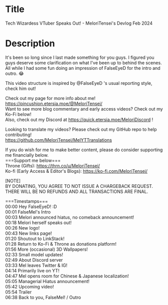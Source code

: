 # Title
Tech Wizardess VTuber Speaks Out! - MeloriTensei's Devlog Feb 2024<br>

# Description
It's been so long since I last made something for you guys. I figured you guys deserve some clarification on what I've been up to behind the scenes. All while I had some fun doing an impression of FalseEyeD for the intro and outro. 😂<br>

This video structure is inspired by  @FalseEyeD  's usual reporting style, check him out!<br>

Check out my page for more info about me! https://pincushion.etersia.moe/@MeloriTensei/<br>
Want to see more blog commentary and early access videos? Check out my Ko-Fi below!<br>
Also, check out my Discord at https://quick.etersia.moe/MeloriDiscord !<br>

Looking to translate my videos? Please check out my GitHub repo to help contributing!<br>
https://github.com/MeloriTensei/MelYTTranslations<br>

If you do wish for me to make better content, please do consider supporting me financially below.<br>
===Support me below===<br>
Throne (Gifts): https://thrn.co/u/MeloriTensei/<br>
Ko-fi (Early Access & Editor's Blogs): https://ko-fi.com/MeloriTensei/<br>

[NOTE]<br>
BY DONATING, YOU AGREE TO NOT ISSUE A CHARGEBACK REQUEST. THERE WILL BE NO REFUNDS AND ALL TRANSACTIONS ARE FINAL.<br>

===Timestamps===<br>
00:00 Hey FalseEyeD! :D<br>
00:01 FalseMel's Intro<br>
00:03 Melori announced hiatus, no comeback announcement!<br>
00:18 Melori herself speaks out!<br>
00:26 New logo!<br>
00:43 New links page!<br>
01:20 Shoutout to LinkStack!<br>
01:28 Return to Ko-Fi & Throne as donations platform!<br>
01:56 More (occasional) 3D Wallpapers!<br>
02:33 Small model updates!<br>
02:49 About Discord server<br>
03:33 Mel leaves Twitter & IG!<br>
04:14 Primarily live on YT!<br>
04:47 Mel opens room for Chinese & Japanese localization!<br>
05:05 Managerial Hiatus announcement!<br>
05:42 Upcoming video!<br>
05:54 Trailer<br>
06:38 Back to you, FalseMel! / Outro<br>